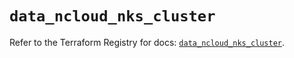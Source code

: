 # `data_ncloud_nks_cluster`

Refer to the Terraform Registry for docs: [`data_ncloud_nks_cluster`](https://registry.terraform.io/providers/navercloudplatform/ncloud/4.0.4/docs/data-sources/nks_cluster).
